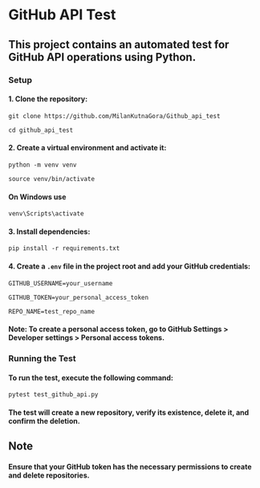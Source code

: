 # GitHub API Test

## This project contains an automated test for GitHub API operations using Python.

### Setup

#### 1. Clone the repository:

`git clone https://github.com/MilanKutnaGora/Github_api_test`

`cd github_api_test`

#### 2. Create a virtual environment and activate it:

`python -m venv venv`

`source venv/bin/activate` 

#### On Windows use 

`venv\Scripts\activate`

#### 3. Install dependencies:

`pip install -r requirements.txt`

#### 4. Create a `.env` file in the project root and add your GitHub credentials:

`GITHUB_USERNAME=your_username`

`GITHUB_TOKEN=your_personal_access_token`

`REPO_NAME=test_repo_name`


#### Note: To create a personal access token, go to GitHub Settings > Developer settings > Personal access tokens.

### Running the Test

#### To run the test, execute the following command:

`pytest test_github_api.py`

#### The test will create a new repository, verify its existence, delete it, and confirm the deletion.

## Note

#### Ensure that your GitHub token has the necessary permissions to create and delete repositories.
